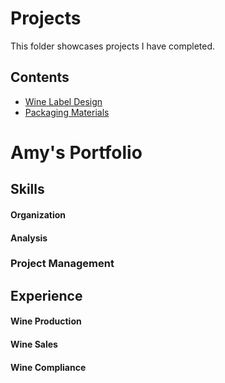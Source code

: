 # Projects
This folder showcases projects I have completed.
## Contents
* [Wine Label Design](wine_label_design)
* [Packaging Materials](packaging_materials)
# **Amy's Portfolio**

## **Skills**

#### Organization

#### Analysis

### Project Management

## **Experience**

####  Wine Production

####  Wine Sales

####  Wine Compliance
